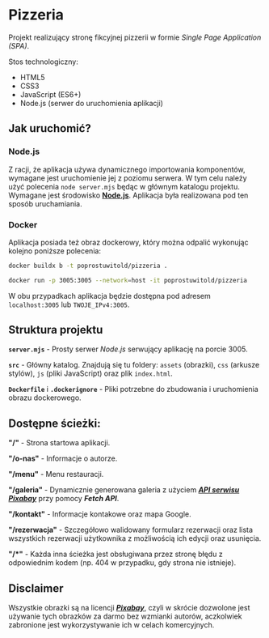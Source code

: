 # Pizzeria
Projekt realizujący stronę fikcyjnej pizzerii w formie *Single Page Application (SPA)*.

Stos technologiczny:
- HTML5
- CSS3
- JavaScript (ES6+)
- Node.js (serwer do uruchomienia aplikacji)

## Jak uruchomić?
### Node.js
Z racji, że aplikacja używa dynamicznego importowania komponentów, wymagane jest uruchomienie jej z poziomu serwera. W tym celu należy użyć polecenia ``node server.mjs`` będąc w głównym katalogu projektu. Wymagane jest środowisko **[Node.js](https://nodejs.org/)**. Aplikacja była realizowana pod ten sposób uruchamiania.

### Docker
Aplikacja posiada też obraz dockerowy, który można odpalić wykonując kolejno poniższe polecenia:
```bash
docker buildx b -t poprostuwitold/pizzeria .
```

```bash
docker run -p 3005:3005 --network=host -it poprostuwitold/pizzeria
```

W obu przypadkach aplikacja będzie dostępna pod adresem ``localhost:3005`` lub ``TWOJE_IPv4:3005``.

## Struktura projektu
**`server.mjs`** - Prosty serwer *Node.js* serwujący aplikację na porcie 3005.

**`src`** - Główny katalog. Znajdują się tu foldery: `assets` (obrazki), `css` (arkusze stylów), `js` (pliki JavaScript) oraz plik `index.html`.

**`Dockerfile`** i **`.dockerignore`** - Pliki potrzebne do zbudowania i uruchomienia obrazu dockerowego.

## Dostępne ścieżki:
**"/"** - Strona startowa aplikacji.

**"/o-nas"** - Informacje o autorze.

**"/menu"** - Menu restauracji.

**"/galeria"** - Dynamicznie generowana galeria z użyciem ***[API serwisu Pixabay](https://pixabay.com/api/docs/)*** przy pomocy ***Fetch API***.

**"/kontakt"** - Informacje kontakowe oraz mapa Google.

**"/rezerwacja"** - Szczegółowo walidowany formularz rezerwacji oraz lista wszystkich rezerwacji użytkownika z możliwością ich edycji oraz usunięcia.

**"/*"** - Każda inna ścieżka jest obsługiwana przez stronę błędu z odpowiednim kodem (np. 404 w przypadku, gdy strona nie istnieje).

## Disclaimer
Wszystkie obrazki są na licencji ***[Pixabay](https://pixabay.com/service/license-summary/)***, czyli w skrócie dozwolone jest używanie tych obrazków za darmo bez wzmianki autorów, aczkolwiek zabronione jest wykorzystywanie ich w celach komercyjnych.